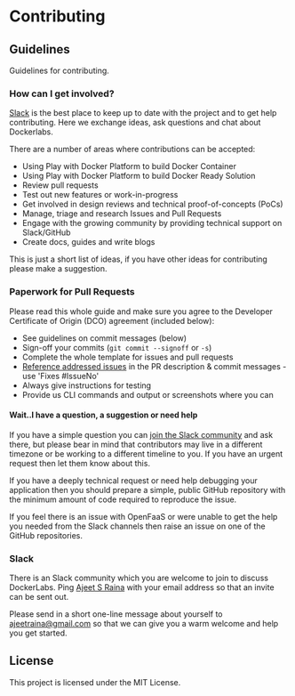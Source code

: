 # Contributing

## Guidelines

Guidelines for contributing.

### How can I get involved?

[Slack](https://collabnix.slack.com) is the best place to keep up to date with the project and to get help contributing. Here we exchange ideas, ask questions and chat about Dockerlabs.

There are a number of areas where contributions can be accepted:

* Using Play with Docker Platform to build Docker Container
* Using Play with Docker Platform to build Docker Ready Solution
* Review pull requests
* Test out new features or work-in-progress
* Get involved in design reviews and technical proof-of-concepts (PoCs)
* Manage, triage and research Issues and Pull Requests
* Engage with the growing community by providing technical support on Slack/GitHub
* Create docs, guides and write blogs


This is just a short list of ideas, if you have other ideas for contributing please make a suggestion.

### Paperwork for Pull Requests

Please read this whole guide and make sure you agree to the Developer Certificate of Origin (DCO) agreement (included below):

* See guidelines on commit messages (below)
* Sign-off your commits (`git commit --signoff` or `-s`)
* Complete the whole template for issues and pull requests
* [Reference addressed issues](https://help.github.com/articles/closing-issues-using-keywords/) in the PR description & commit messages - use 'Fixes #IssueNo' 
* Always give instructions for testing
 * Provide us CLI commands and output or screenshots where you can

#### Wait..I have a question, a suggestion or need help

If you have a simple question you can [join the Slack community](https://collabnix.slack.com) and ask there, but please bear in mind that contributors may live in a different timezone or be working to a different timeline to you. If you have an urgent request then let them know about this.

If you have a deeply technical request or need help debugging your application then you should prepare a simple, public GitHub repository with the minimum amount of code required to reproduce the issue. 

If you feel there is an issue with OpenFaaS or were unable to get the help you needed from the Slack channels then raise an issue on one of the GitHub repositories.

### Slack

There is an Slack community which you are welcome to join to discuss DockerLabs. Ping [Ajeet S Raina](https://github.com/ajeetraina) with your email address so that an invite can be sent out.

Please send in a short one-line message about yourself to ajeetraina@gmail.com so that we can give you a warm welcome and help you get started.

## License

This project is licensed under the MIT License.

